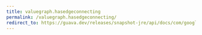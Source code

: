 ```yaml
---
title: valuegraph.hasedgeconnecting
permalink: /valuegraph.hasedgeconnecting/
redirect_to: https://guava.dev/releases/snapshot-jre/api/docs/com/google/common/graph/ValueGraph.html#hasEdgeConnecting-N-N-
---
```

